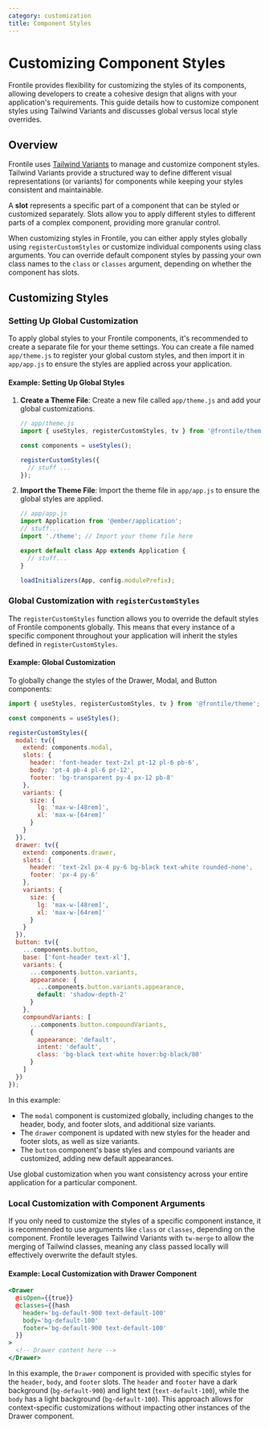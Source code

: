 ```yaml
---
category: customization
title: Component Styles
---
```


# Customizing Component Styles

Frontile provides flexibility for customizing the styles of its components, allowing developers to create a cohesive design that aligns with your application's requirements. This guide details how to customize component styles using Tailwind Variants and discusses global versus local style overrides.

## Overview

Frontile uses [Tailwind Variants](https://www.tailwind-variants.org/) to manage and customize component styles. Tailwind Variants provide a structured way to define different visual representations (or variants) for components while keeping your styles consistent and maintainable.

A **slot** represents a specific part of a component that can be styled or customized separately. Slots allow you to apply different styles to different parts of a complex component, providing more granular control.

When customizing styles in Frontile, you can either apply styles globally using `registerCustomStyles` or customize individual components using class arguments. You can override default component styles by passing your own class names to the `class` or `classes` argument, depending on whether the component has slots.

## Customizing Styles

### Setting Up Global Customization

To apply global styles to your Frontile components, it's recommended to create a separate file for your theme settings. You can create a file named `app/theme.js` to register your global custom styles, and then import it in `app/app.js` to ensure the styles are applied across your application.

#### Example: Setting Up Global Styles

1. **Create a Theme File**: Create a new file called `app/theme.js` and add your global customizations.

   ```javascript
   // app/theme.js
   import { useStyles, registerCustomStyles, tv } from '@frontile/theme';

   const components = useStyles();

   registerCustomStyles({
     // stuff ...
   });
   ```

2. **Import the Theme File**: Import the theme file in `app/app.js` to ensure the global styles are applied.

   ```javascript
   // app/app.js
   import Application from '@ember/application';
   // stuff...
   import './theme'; // Import your theme file here

   export default class App extends Application {
     // stuff...
   }

   loadInitializers(App, config.modulePrefix);
   ```

### Global Customization with `registerCustomStyles`

The `registerCustomStyles` function allows you to override the default styles of Frontile components globally. This means that every instance of a specific component throughout your application will inherit the styles defined in `registerCustomStyles`.

#### Example: Global Customization

To globally change the styles of the Drawer, Modal, and Button components:

```javascript
import { useStyles, registerCustomStyles, tv } from '@frontile/theme';

const components = useStyles();

registerCustomStyles({
  modal: tv({
    extend: components.modal,
    slots: {
      header: 'font-header text-2xl pt-12 pl-6 pb-6',
      body: 'pt-4 pb-4 pl-6 pr-12',
      footer: 'bg-transparent py-4 px-12 pb-8'
    },
    variants: {
      size: {
        lg: 'max-w-[48rem]',
        xl: 'max-w-[64rem]'
      }
    }
  }),
  drawer: tv({
    extend: components.drawer,
    slots: {
      header: 'text-2xl px-4 py-6 bg-black text-white rounded-none',
      footer: 'px-4 py-6'
    },
    variants: {
      size: {
        lg: 'max-w-[48rem]',
        xl: 'max-w-[64rem]'
      }
    }
  }),
  button: tv({
    ...components.button,
    base: ['font-header text-xl'],
    variants: {
      ...components.button.variants,
      appearance: {
        ...components.button.variants.appearance,
        default: 'shadow-depth-2'
      }
    },
    compoundVariants: [
      ...components.button.compoundVariants,
      {
        appearance: 'default',
        intent: 'default',
        class: 'bg-black text-white hover:bg-black/80'
      }
    ]
  })
});
```

In this example:

- The `modal` component is customized globally, including changes to the header, body, and footer slots, and additional size variants.
- The `drawer` component is updated with new styles for the header and footer slots, as well as size variants.
- The `button` component's base styles and compound variants are customized, adding new default appearances.

Use global customization when you want consistency across your entire application for a particular component.

### Local Customization with Component Arguments

If you only need to customize the styles of a specific component instance, it is recommended to use arguments like `class` or `classes`, depending on the component. Frontile leverages Tailwind Variants with `tw-merge` to allow the merging of Tailwind classes, meaning any class passed locally will effectively overwrite the default styles.

#### Example: Local Customization with Drawer Component

```hbs
<Drawer
  @isOpen={{true}}
  @classes={{hash
    header='bg-default-900 text-default-100'
    body='bg-default-100'
    footer='bg-default-900 text-default-100'
  }}
>
  <!-- Drawer content here -->
</Drawer>
```

In this example, the `Drawer` component is provided with specific styles for the `header`, `body`, and `footer` slots. The `header` and `footer` have a dark background (`bg-default-900`) and light text (`text-default-100`), while the `body` has a light background (`bg-default-100`). This approach allows for context-specific customizations without impacting other instances of the Drawer component.
